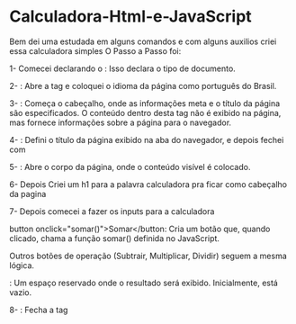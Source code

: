 # Calculadora-Html-e-JavaScript
Bem dei uma estudada em alguns comandos e com alguns auxilios criei essa calculadora simples
O Passo a Passo foi: 

1- Comecei declarando o <!DOCTYPE html>: Isso declara o tipo de documento.

2- <html lang="pt-br">: Abre a tag <html> e coloquei o idioma da página como português do Brasil.

3- <head>: Começa o cabeçalho, onde as informações meta e o título da página são especificados. O conteúdo dentro desta tag não é exibido na página, mas fornece informações sobre a página para o navegador.

4- <title>Calculadora</title>: Defini o título da página exibido na aba do navegador, e depois fechei com </head>

5- <body>: Abre o corpo da página, onde o conteúdo visível é colocado.

6- Depois Criei um h1 para a palavra calculadora pra ficar como cabeçalho da pagina

7- Depois comecei a fazer os inputs para a calculadora 

button onclick="somar()">Somar</button: Cria um botão que, quando clicado, chama a função somar() definida no JavaScript.

Outros botões de operação (Subtrair, Multiplicar, Dividir) seguem a mesma lógica.

<span></span>: Um espaço reservado onde o resultado será exibido. Inicialmente, está vazio.

8- <script>: Abre a tag <script> para incorporar código JavaScript no documento.

9- var n1 = document.querySelector('#n1');: Isso define a variável n1 para armazenar uma referência ao elemento HTML com o id n1, ou seja, o primeiro campo de entrada.Fiz mais duas varias uma para n2 e outra para o resultado.

10- Depois comecei a fazer o processo das 4 operações que seguiam esse logica:                                              
  function somar() {
            resultado.innerHTML = parseFloat(n1.value) + parseFloat(n2.value)
Todas as outras três seguiam a mesma lógica so mudavam os sinais de operação de cada uma e os nomes no lugar de somar por exemplo viraria subtrair caso fosse subtração a operação

11- parseFloat(): Converte os valores dos campos de entrada em números de ponto flutuante (decimais) para realizar as operações corretamente.

12- resultado.innerHTML: Atualiza o conteúdo do elemento span com o resultado da operação.

13- </script>: Fecha a tag <script>.

</body>: Fecha a seção do corpo da página.

</html>: Fecha a tag <html>.
